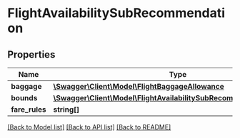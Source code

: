 # FlightAvailabilitySubRecommendation

## Properties
Name | Type | Description | Notes
------------ | ------------- | ------------- | -------------
**baggage** | [**\Swagger\Client\Model\FlightBaggageAllowance**](FlightBaggageAllowance.md) |  | [optional] 
**bounds** | [**\Swagger\Client\Model\FlightAvailabilitySubRecommendationBounds[]**](FlightAvailabilitySubRecommendationBounds.md) |  | [optional] 
**fare_rules** | **string[]** |  | [optional] 

[[Back to Model list]](../../README.md#documentation-for-models) [[Back to API list]](../../README.md#documentation-for-api-endpoints) [[Back to README]](../../README.md)

